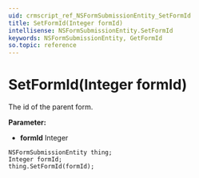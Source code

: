 ```yaml
---
uid: crmscript_ref_NSFormSubmissionEntity_SetFormId
title: SetFormId(Integer formId)
intellisense: NSFormSubmissionEntity.SetFormId
keywords: NSFormSubmissionEntity, GetFormId
so.topic: reference
---
```


# SetFormId(Integer formId)

The id of the parent form.

**Parameter:** 
 - **formId** Integer

```crmscript
NSFormSubmissionEntity thing;
Integer formId;
thing.SetFormId(formId);
```

